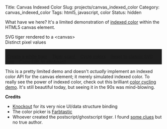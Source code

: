 Title: Canvas Indexed Color
Slug: projects/canvas_indexed_color
Category: canvas_indexed_color
Tags: html5, javascript, color
Status: hidden

What have we here?  It's a limited demonstration of [indexed color][1] within the HTML5 canvas element.

<style type="text/css">
.color_palette {
    list-style: none;
}
.panel-body {
    background-color: #1f1f1f;
}
.palette-panel-body a.btn {
    margin: 6px;
}
.color_palette li {
    float: left;
    display: inline;
}
input.color {
    height: 58px;
    width: 58px;
    margin: 2px;
    text-align: center;
    cursor: crosshair;
    font-size: 0.8em;
    padding: 0;
}
#cnvs {
    width: 400px;
    height: 400px;
}
</style>

<div class="row">
    <div class="col-md-6 col-xs-12">
        <div class="panel panel-default">
            <div class="panel-heading">
                SVG tiger rendered to a &lt;canvas&gt;
            </div>
            <div class="panel-body">
                <canvas class="img-responsive" id="cnvs" data-bind="updateCanvas: colors"></canvas>
            </div>
        </div>
    </div>
    <div class="col-md-6 col-xs-12">
        <div class="panel panel-default">
            <div class="panel-heading">
                Distinct pixel values
            </div>
            <div class="panel-body palette-panel-body">
                <ol class="color_palette" data-bind="template: { name: 'CIC_ColorPaletteTemplate', foreach: colors }"></ol>
                <div class="clearfix"></div>
                <hr />
                <a class="btn btn-primary" onclick="location.assign('/projects/canvas_indexed_color/#000000,323232,4C4C4C,#659900,#666666,999999,#999999,#99cc32,#a51926,#a5264c,#b23259,#b26565,#b2b2b2,#cc3f4c,CCCCCC,#cccccc,#e5668c,#e59999,#e5e5b2,E8E8E8,EAEAEA,EAEAEA,EBEBEB,ECECEC,EEEEEE,EFEFEF,F1F1F1,F2F2F2,F3F3F3,F4F4F4,F5F5F5,F8F8F8,F8F8F8,F9F9F9,FAFAFA,FCFCFC,#ff727f,#ffffcc,#ffffff'); location.reload(); return false;" href="/projects/canvas_indexed_color/#000000,323232,4C4C4C,#659900,#666666,999999,#999999,#99cc32,#a51926,#a5264c,#b23259,#b26565,#b2b2b2,#cc3f4c,CCCCCC,#cccccc,#e5668c,#e59999,#e5e5b2,E8E8E8,EAEAEA,EAEAEA,EBEBEB,ECECEC,EEEEEE,EFEFEF,F1F1F1,F2F2F2,F3F3F3,F4F4F4,F5F5F5,F8F8F8,F8F8F8,F9F9F9,FAFAFA,FCFCFC,#ff727f,#ffffcc,#ffffff">Create a white tiger</a>
                <a class="btn btn-primary" id="cic-tiger-scan" onclick="location.assign('/projects/canvas_indexed_color/#ED0202,FFFFFF,FFFFFF,FFFFFF,FFFFFF,FFFFFF,FFFFFF,#FFFFFF,FFFFFF,FFFFFF,FFFFFF,FFFFFF,FFFFFF,#FFFFFF,FFFFFF,FFFFFF,FFFFFF,FFFFFF,FFFFFF,FFFFFF,FFFFFF,FFFFFF,FFFFFF,#FFFFFF,FFFFFF,#FFFFFF,FFFFFF,FFFFFF,FFFFFF,FFFFFF,FFFFFF,FFFFFF,FFFFFF,#FFFFFF,FFFFFF,#ffffff,FFFFFF,FFFFFF,FFFFFF'); location.reload(); return false;" href="/projects/canvas_indexed_color/#ED0202,FFFFFF,FFFFFF,FFFFFF,FFFFFF,FFFFFF,FFFFFF,#FFFFFF,FFFFFF,FFFFFF,FFFFFF,FFFFFF,FFFFFF,#FFFFFF,FFFFFF,FFFFFF,FFFFFF,FFFFFF,FFFFFF,FFFFFF,FFFFFF,FFFFFF,FFFFFF,#FFFFFF,FFFFFF,#FFFFFF,FFFFFF,FFFFFF,FFFFFF,FFFFFF,FFFFFF,FFFFFF,FFFFFF,#FFFFFF,FFFFFF,#ffffff,FFFFFF,FFFFFF,FFFFFF">Tiger scan!</a>
                <a class="btn btn-primary" onclick="cvm.cycleColors(); return false;" href="">Cycle colors</a>
                <a class="btn btn-primary" href="/projects/canvas_indexed_color">Reset to classic SVG tiger</a>
                <a class="btn btn-primary" onclick="copyToClipboard(location.href); return false;" href="/projects/canvas_indexed_color">Copy URL to clipboard</a>
            </div>
        </div>
    </div>
</div>

<script>
function copyToClipboard (text) {
  window.prompt ("To copy to clipboard: press Ctrl+C, then Enter\n\n (use Cmd+C if you're on a Mac)", text);
}
</script>

<script type="text/html" id="CIC_ColorPaletteTemplate">
    <li>
        <input class="color btn" data-bind="value: hex" />
    </li>
</script>

<script type="text/javascript" src="//cdnjs.cloudflare.com/ajax/libs/knockout/2.3.0/knockout-min.js"></script>
<script type="text/javascript" src="/static/projects/canvas_indexed_color/demo/farbtastic/farbtastic.js"></script>
<script type="text/javascript" src="/static/projects/canvas_indexed_color/demo/vector_images.js"></script>
<script type="text/javascript" src="/static/projects/canvas_indexed_color/demo/cic.js"></script>
<script type="text/javascript" src="/static/projects/canvas_indexed_color/demo/jscolor/jscolor.js"></script>

This is a pretty limited demo and doesn't *actually* implement an indexed color
API for the canvas element; it merely simulated indexed color.  To really see
the power of indexed color, check out this brilliant [color cycling demo][6].
It's still beautiful today, but seeing it in the 90s was mind-blowing.

**Credits**

 - [Knockout][4] for its very nice UI/data structure binding
 - The color picker is [Farbtastic][3]
 - Whoever created the postscript/ghostscript tiger.  I found [some clues][5] but no true author.

[1]: https://en.wikipedia.org/wiki/Indexed_color "Indexed color: Wikipedia"
[2]: /2012/07/03/introducing-canvas-indexed-color/ "Introducing Canvas Indexed Color blog post"
[3]: https://github.com/mattfarina/farbtastic "Farbtastic color picker"
[4]: http://knockoutjs.com/ "Knockout.js"
[5]: http://ptspts.blogspot.com/2010/12/dramatic-colored-picture-of-tigers-head.html "GhostScript tiger author archeology"
[6]: http://www.effectgames.com/effect/article-Old_School_Color_Cycling_with_HTML5.html "Amazing color cycling demo"
